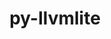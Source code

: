 ---
title: "py-llvmlite"
layout: cache
categories: [package, develop]
meta: {"versions": ["0.40.0"], "compilers": ["gcc@=11.1.0", "gcc@=11.3.0"], "oss": ["ubuntu20.04", "ubuntu22.04"], "platforms": ["linux"], "targets": ["x86_64_v3"], "stacks": ["data-vis-sdk", "e4s", "ml-linux-x86_64-cpu", "ml-linux-x86_64-cuda", "ml-linux-x86_64-rocm", "root"], "num_specs": 40, "num_specs_by_stack": {"data-vis-sdk": 15, "root": 40, "e4s": 12, "ml-linux-x86_64-cuda": 7, "ml-linux-x86_64-rocm": 6, "ml-linux-x86_64-cpu": 6}}
spec_details: [{"hash": "nsyplb7lnwqea6dmwmq5cbizeok53mgl", "compiler": "gcc@=11.1.0", "versions": ["0.40.0"], "os": "ubuntu20.04", "platform": "linux", "target": "x86_64_v3", "variants": ["build_system=python_pip"], "stacks": ["data-vis-sdk", "root"], "size": "-", "tarball": "https://binaries.spack.io/develop/build_cache/linux-ubuntu20.04-x86_64_v3/gcc-11.1.0/py-llvmlite-0.40.0/linux-ubuntu20.04-x86_64_v3-gcc-11.1.0-py-llvmlite-0.40.0-nsyplb7lnwqea6dmwmq5cbizeok53mgl.spack"}, {"hash": "tzqf2rk4aqadnxqgempnrloaz2g454op", "compiler": "gcc@=11.1.0", "versions": ["0.40.0"], "os": "ubuntu20.04", "platform": "linux", "target": "x86_64_v3", "variants": ["build_system=python_pip"], "stacks": ["data-vis-sdk", "root"], "size": "-", "tarball": "https://binaries.spack.io/develop/build_cache/linux-ubuntu20.04-x86_64_v3/gcc-11.1.0/py-llvmlite-0.40.0/linux-ubuntu20.04-x86_64_v3-gcc-11.1.0-py-llvmlite-0.40.0-tzqf2rk4aqadnxqgempnrloaz2g454op.spack"}, {"hash": "j7k6z6fo5rxtyrrgkeqv2ivfhidynmta", "compiler": "gcc@=11.1.0", "versions": ["0.40.0"], "os": "ubuntu20.04", "platform": "linux", "target": "x86_64_v3", "variants": ["build_system=python_pip"], "stacks": ["data-vis-sdk", "root"], "size": "-", "tarball": "https://binaries.spack.io/develop/build_cache/linux-ubuntu20.04-x86_64_v3/gcc-11.1.0/py-llvmlite-0.40.0/linux-ubuntu20.04-x86_64_v3-gcc-11.1.0-py-llvmlite-0.40.0-j7k6z6fo5rxtyrrgkeqv2ivfhidynmta.spack"}, {"hash": "qe4wia2yiddoesugnyr75id2xdjsy62t", "compiler": "gcc@=11.1.0", "versions": ["0.40.0"], "os": "ubuntu20.04", "platform": "linux", "target": "x86_64_v3", "variants": ["build_system=python_pip"], "stacks": ["data-vis-sdk", "root"], "size": "-", "tarball": "https://binaries.spack.io/develop/build_cache/linux-ubuntu20.04-x86_64_v3/gcc-11.1.0/py-llvmlite-0.40.0/linux-ubuntu20.04-x86_64_v3-gcc-11.1.0-py-llvmlite-0.40.0-qe4wia2yiddoesugnyr75id2xdjsy62t.spack"}, {"hash": "h27cpt5zxgramnjv647opvs7bwjmjrzn", "compiler": "gcc@=11.1.0", "versions": ["0.40.0"], "os": "ubuntu20.04", "platform": "linux", "target": "x86_64_v3", "variants": ["build_system=python_pip"], "stacks": ["e4s", "root"], "size": "-", "tarball": "https://binaries.spack.io/develop/build_cache/linux-ubuntu20.04-x86_64_v3/gcc-11.1.0/py-llvmlite-0.40.0/linux-ubuntu20.04-x86_64_v3-gcc-11.1.0-py-llvmlite-0.40.0-h27cpt5zxgramnjv647opvs7bwjmjrzn.spack"}, {"hash": "3bfskqstiqjomkmwee6mw4mkfq7h4ydg", "compiler": "gcc@=11.1.0", "versions": ["0.40.0"], "os": "ubuntu20.04", "platform": "linux", "target": "x86_64_v3", "variants": ["build_system=python_pip"], "stacks": ["data-vis-sdk", "root"], "size": "-", "tarball": "https://binaries.spack.io/develop/build_cache/linux-ubuntu20.04-x86_64_v3/gcc-11.1.0/py-llvmlite-0.40.0/linux-ubuntu20.04-x86_64_v3-gcc-11.1.0-py-llvmlite-0.40.0-3bfskqstiqjomkmwee6mw4mkfq7h4ydg.spack"}, {"hash": "szngb2e7oxj5tzvtax5su6i2fpqw53zr", "compiler": "gcc@=11.1.0", "versions": ["0.40.0"], "os": "ubuntu20.04", "platform": "linux", "target": "x86_64_v3", "variants": ["build_system=python_pip"], "stacks": ["data-vis-sdk", "root"], "size": "-", "tarball": "https://binaries.spack.io/develop/build_cache/linux-ubuntu20.04-x86_64_v3/gcc-11.1.0/py-llvmlite-0.40.0/linux-ubuntu20.04-x86_64_v3-gcc-11.1.0-py-llvmlite-0.40.0-szngb2e7oxj5tzvtax5su6i2fpqw53zr.spack"}, {"hash": "tkqxygtmvpbs3kn57mf52f3mjbyuyow6", "compiler": "gcc@=11.1.0", "versions": ["0.40.0"], "os": "ubuntu20.04", "platform": "linux", "target": "x86_64_v3", "variants": ["build_system=python_pip"], "stacks": ["data-vis-sdk", "root"], "size": "-", "tarball": "https://binaries.spack.io/develop/build_cache/linux-ubuntu20.04-x86_64_v3/gcc-11.1.0/py-llvmlite-0.40.0/linux-ubuntu20.04-x86_64_v3-gcc-11.1.0-py-llvmlite-0.40.0-tkqxygtmvpbs3kn57mf52f3mjbyuyow6.spack"}, {"hash": "iwvh2nqwhkchwjk4euvs3gkojtwgznkh", "compiler": "gcc@=11.1.0", "versions": ["0.40.0"], "os": "ubuntu20.04", "platform": "linux", "target": "x86_64_v3", "variants": ["build_system=python_pip"], "stacks": ["data-vis-sdk", "root"], "size": "-", "tarball": "https://binaries.spack.io/develop/build_cache/linux-ubuntu20.04-x86_64_v3/gcc-11.1.0/py-llvmlite-0.40.0/linux-ubuntu20.04-x86_64_v3-gcc-11.1.0-py-llvmlite-0.40.0-iwvh2nqwhkchwjk4euvs3gkojtwgznkh.spack"}, {"hash": "6slc2frxw2opugdnmm4jhv3kkrkjkkij", "compiler": "gcc@=11.1.0", "versions": ["0.40.0"], "os": "ubuntu20.04", "platform": "linux", "target": "x86_64_v3", "variants": ["build_system=python_pip"], "stacks": ["data-vis-sdk", "root"], "size": "-", "tarball": "https://binaries.spack.io/develop/build_cache/linux-ubuntu20.04-x86_64_v3/gcc-11.1.0/py-llvmlite-0.40.0/linux-ubuntu20.04-x86_64_v3-gcc-11.1.0-py-llvmlite-0.40.0-6slc2frxw2opugdnmm4jhv3kkrkjkkij.spack"}, {"hash": "s32fqrmr2gmw7ywuxlckwwesposa7omk", "compiler": "gcc@=11.1.0", "versions": ["0.40.0"], "os": "ubuntu20.04", "platform": "linux", "target": "x86_64_v3", "variants": ["build_system=python_pip"], "stacks": ["e4s", "root"], "size": "-", "tarball": "https://binaries.spack.io/develop/build_cache/linux-ubuntu20.04-x86_64_v3/gcc-11.1.0/py-llvmlite-0.40.0/linux-ubuntu20.04-x86_64_v3-gcc-11.1.0-py-llvmlite-0.40.0-s32fqrmr2gmw7ywuxlckwwesposa7omk.spack"}, {"hash": "n25ozpro6te3xfltf7nk4wip773gsjah", "compiler": "gcc@=11.1.0", "versions": ["0.40.0"], "os": "ubuntu20.04", "platform": "linux", "target": "x86_64_v3", "variants": ["build_system=python_pip"], "stacks": ["data-vis-sdk", "root"], "size": "-", "tarball": "https://binaries.spack.io/develop/build_cache/linux-ubuntu20.04-x86_64_v3/gcc-11.1.0/py-llvmlite-0.40.0/linux-ubuntu20.04-x86_64_v3-gcc-11.1.0-py-llvmlite-0.40.0-n25ozpro6te3xfltf7nk4wip773gsjah.spack"}, {"hash": "jimzy3cdjxh2ru3xofxgthr2vc4p33xm", "compiler": "gcc@=11.1.0", "versions": ["0.40.0"], "os": "ubuntu20.04", "platform": "linux", "target": "x86_64_v3", "variants": ["build_system=python_pip"], "stacks": ["data-vis-sdk", "root"], "size": "-", "tarball": "https://binaries.spack.io/develop/build_cache/linux-ubuntu20.04-x86_64_v3/gcc-11.1.0/py-llvmlite-0.40.0/linux-ubuntu20.04-x86_64_v3-gcc-11.1.0-py-llvmlite-0.40.0-jimzy3cdjxh2ru3xofxgthr2vc4p33xm.spack"}, {"hash": "6onh5xth6p676ntx6n5lukmggixfq2of", "compiler": "gcc@=11.1.0", "versions": ["0.40.0"], "os": "ubuntu20.04", "platform": "linux", "target": "x86_64_v3", "variants": ["build_system=python_pip"], "stacks": ["e4s", "root"], "size": "-", "tarball": "https://binaries.spack.io/develop/build_cache/linux-ubuntu20.04-x86_64_v3/gcc-11.1.0/py-llvmlite-0.40.0/linux-ubuntu20.04-x86_64_v3-gcc-11.1.0-py-llvmlite-0.40.0-6onh5xth6p676ntx6n5lukmggixfq2of.spack"}, {"hash": "urcqnaiynjel33tav4olgsyozgugd2gk", "compiler": "gcc@=11.1.0", "versions": ["0.40.0"], "os": "ubuntu20.04", "platform": "linux", "target": "x86_64_v3", "variants": ["build_system=python_pip"], "stacks": ["e4s", "root"], "size": "-", "tarball": "https://binaries.spack.io/develop/build_cache/linux-ubuntu20.04-x86_64_v3/gcc-11.1.0/py-llvmlite-0.40.0/linux-ubuntu20.04-x86_64_v3-gcc-11.1.0-py-llvmlite-0.40.0-urcqnaiynjel33tav4olgsyozgugd2gk.spack"}, {"hash": "g6g6ml2lzns4o4oo4xg2mt2hyworm5mz", "compiler": "gcc@=11.1.0", "versions": ["0.40.0"], "os": "ubuntu20.04", "platform": "linux", "target": "x86_64_v3", "variants": ["build_system=python_pip"], "stacks": ["e4s", "root"], "size": "-", "tarball": "https://binaries.spack.io/develop/build_cache/linux-ubuntu20.04-x86_64_v3/gcc-11.1.0/py-llvmlite-0.40.0/linux-ubuntu20.04-x86_64_v3-gcc-11.1.0-py-llvmlite-0.40.0-g6g6ml2lzns4o4oo4xg2mt2hyworm5mz.spack"}, {"hash": "w3ikbr4hnmhsltbnqgoicysahdmlgk5r", "compiler": "gcc@=11.1.0", "versions": ["0.40.0"], "os": "ubuntu20.04", "platform": "linux", "target": "x86_64_v3", "variants": ["build_system=python_pip"], "stacks": ["e4s", "root"], "size": "-", "tarball": "https://binaries.spack.io/develop/build_cache/linux-ubuntu20.04-x86_64_v3/gcc-11.1.0/py-llvmlite-0.40.0/linux-ubuntu20.04-x86_64_v3-gcc-11.1.0-py-llvmlite-0.40.0-w3ikbr4hnmhsltbnqgoicysahdmlgk5r.spack"}, {"hash": "atsii6psai7axm5umqfwhjl2itbv3kta", "compiler": "gcc@=11.1.0", "versions": ["0.40.0"], "os": "ubuntu20.04", "platform": "linux", "target": "x86_64_v3", "variants": ["build_system=python_pip"], "stacks": ["e4s", "root"], "size": "-", "tarball": "https://binaries.spack.io/develop/build_cache/linux-ubuntu20.04-x86_64_v3/gcc-11.1.0/py-llvmlite-0.40.0/linux-ubuntu20.04-x86_64_v3-gcc-11.1.0-py-llvmlite-0.40.0-atsii6psai7axm5umqfwhjl2itbv3kta.spack"}, {"hash": "47qrw6d2thvxy2w3l6pqfnp35ifrxlfd", "compiler": "gcc@=11.1.0", "versions": ["0.40.0"], "os": "ubuntu20.04", "platform": "linux", "target": "x86_64_v3", "variants": ["build_system=python_pip"], "stacks": ["data-vis-sdk", "root"], "size": "-", "tarball": "https://binaries.spack.io/develop/build_cache/linux-ubuntu20.04-x86_64_v3/gcc-11.1.0/py-llvmlite-0.40.0/linux-ubuntu20.04-x86_64_v3-gcc-11.1.0-py-llvmlite-0.40.0-47qrw6d2thvxy2w3l6pqfnp35ifrxlfd.spack"}, {"hash": "issihqfwlguitqqp24hikz5ah5d2x2cy", "compiler": "gcc@=11.1.0", "versions": ["0.40.0"], "os": "ubuntu20.04", "platform": "linux", "target": "x86_64_v3", "variants": ["build_system=python_pip"], "stacks": ["data-vis-sdk", "root"], "size": "-", "tarball": "https://binaries.spack.io/develop/build_cache/linux-ubuntu20.04-x86_64_v3/gcc-11.1.0/py-llvmlite-0.40.0/linux-ubuntu20.04-x86_64_v3-gcc-11.1.0-py-llvmlite-0.40.0-issihqfwlguitqqp24hikz5ah5d2x2cy.spack"}, {"hash": "qfilt2an7y3cagpgixxzbmuzb5q37dkc", "compiler": "gcc@=11.1.0", "versions": ["0.40.0"], "os": "ubuntu20.04", "platform": "linux", "target": "x86_64_v3", "variants": ["build_system=python_pip"], "stacks": ["e4s", "root"], "size": "-", "tarball": "https://binaries.spack.io/develop/build_cache/linux-ubuntu20.04-x86_64_v3/gcc-11.1.0/py-llvmlite-0.40.0/linux-ubuntu20.04-x86_64_v3-gcc-11.1.0-py-llvmlite-0.40.0-qfilt2an7y3cagpgixxzbmuzb5q37dkc.spack"}, {"hash": "4dthtkqftlmu76cocjse3znu6hcb5trx", "compiler": "gcc@=11.1.0", "versions": ["0.40.0"], "os": "ubuntu20.04", "platform": "linux", "target": "x86_64_v3", "variants": ["build_system=python_pip"], "stacks": ["e4s", "root"], "size": "-", "tarball": "https://binaries.spack.io/develop/build_cache/linux-ubuntu20.04-x86_64_v3/gcc-11.1.0/py-llvmlite-0.40.0/linux-ubuntu20.04-x86_64_v3-gcc-11.1.0-py-llvmlite-0.40.0-4dthtkqftlmu76cocjse3znu6hcb5trx.spack"}, {"hash": "jlpuosm7kr73aj6gwjpahypx7c3ss2uc", "compiler": "gcc@=11.1.0", "versions": ["0.40.0"], "os": "ubuntu20.04", "platform": "linux", "target": "x86_64_v3", "variants": ["build_system=python_pip"], "stacks": ["data-vis-sdk", "root"], "size": "-", "tarball": "https://binaries.spack.io/develop/build_cache/linux-ubuntu20.04-x86_64_v3/gcc-11.1.0/py-llvmlite-0.40.0/linux-ubuntu20.04-x86_64_v3-gcc-11.1.0-py-llvmlite-0.40.0-jlpuosm7kr73aj6gwjpahypx7c3ss2uc.spack"}, {"hash": "urgrcsrztqlybf2efrtbtzqnwmo6zx3e", "compiler": "gcc@=11.1.0", "versions": ["0.40.0"], "os": "ubuntu20.04", "platform": "linux", "target": "x86_64_v3", "variants": ["build_system=python_pip"], "stacks": ["e4s", "root"], "size": "-", "tarball": "https://binaries.spack.io/develop/build_cache/linux-ubuntu20.04-x86_64_v3/gcc-11.1.0/py-llvmlite-0.40.0/linux-ubuntu20.04-x86_64_v3-gcc-11.1.0-py-llvmlite-0.40.0-urgrcsrztqlybf2efrtbtzqnwmo6zx3e.spack"}, {"hash": "5dqvhawva62ocpvrftqhsrhj255ku3ki", "compiler": "gcc@=11.1.0", "versions": ["0.40.0"], "os": "ubuntu20.04", "platform": "linux", "target": "x86_64_v3", "variants": ["build_system=python_pip"], "stacks": ["data-vis-sdk", "root"], "size": "-", "tarball": "https://binaries.spack.io/develop/build_cache/linux-ubuntu20.04-x86_64_v3/gcc-11.1.0/py-llvmlite-0.40.0/linux-ubuntu20.04-x86_64_v3-gcc-11.1.0-py-llvmlite-0.40.0-5dqvhawva62ocpvrftqhsrhj255ku3ki.spack"}, {"hash": "76fdspt75v6vblee22wlakioqlyuj6l6", "compiler": "gcc@=11.1.0", "versions": ["0.40.0"], "os": "ubuntu20.04", "platform": "linux", "target": "x86_64_v3", "variants": ["build_system=python_pip"], "stacks": ["e4s", "root"], "size": "-", "tarball": "https://binaries.spack.io/develop/build_cache/linux-ubuntu20.04-x86_64_v3/gcc-11.1.0/py-llvmlite-0.40.0/linux-ubuntu20.04-x86_64_v3-gcc-11.1.0-py-llvmlite-0.40.0-76fdspt75v6vblee22wlakioqlyuj6l6.spack"}, {"hash": "blhgiiumedm42hmjmmn53dn44eh4iago", "compiler": "gcc@=11.1.0", "versions": ["0.40.0"], "os": "ubuntu20.04", "platform": "linux", "target": "x86_64_v3", "variants": ["build_system=python_pip"], "stacks": ["e4s", "root"], "size": "-", "tarball": "https://binaries.spack.io/develop/build_cache/linux-ubuntu20.04-x86_64_v3/gcc-11.1.0/py-llvmlite-0.40.0/linux-ubuntu20.04-x86_64_v3-gcc-11.1.0-py-llvmlite-0.40.0-blhgiiumedm42hmjmmn53dn44eh4iago.spack"}, {"hash": "ixkzksjh26uxdonsjl4jvkvyxh6vzqg4", "compiler": "gcc@=11.3.0", "versions": ["0.40.0"], "os": "ubuntu22.04", "platform": "linux", "target": "x86_64_v3", "variants": ["build_system=python_pip"], "stacks": ["ml-linux-x86_64-cuda", "root"], "size": "-", "tarball": "https://binaries.spack.io/develop/build_cache/linux-ubuntu22.04-x86_64_v3/gcc-11.3.0/py-llvmlite-0.40.0/linux-ubuntu22.04-x86_64_v3-gcc-11.3.0-py-llvmlite-0.40.0-ixkzksjh26uxdonsjl4jvkvyxh6vzqg4.spack"}, {"hash": "nexco45hlgzcw6w5x6mtwtwe3fogh57a", "compiler": "gcc@=11.3.0", "versions": ["0.40.0"], "os": "ubuntu22.04", "platform": "linux", "target": "x86_64_v3", "variants": ["build_system=python_pip"], "stacks": ["ml-linux-x86_64-cuda", "root"], "size": "-", "tarball": "https://binaries.spack.io/develop/build_cache/linux-ubuntu22.04-x86_64_v3/gcc-11.3.0/py-llvmlite-0.40.0/linux-ubuntu22.04-x86_64_v3-gcc-11.3.0-py-llvmlite-0.40.0-nexco45hlgzcw6w5x6mtwtwe3fogh57a.spack"}, {"hash": "6h3woylub6wine6jzdxbi3y3pupok73n", "compiler": "gcc@=11.3.0", "versions": ["0.40.0"], "os": "ubuntu22.04", "platform": "linux", "target": "x86_64_v3", "variants": ["build_system=python_pip"], "stacks": ["ml-linux-x86_64-rocm", "ml-linux-x86_64-cpu", "root"], "size": "-", "tarball": "https://binaries.spack.io/develop/build_cache/linux-ubuntu22.04-x86_64_v3/gcc-11.3.0/py-llvmlite-0.40.0/linux-ubuntu22.04-x86_64_v3-gcc-11.3.0-py-llvmlite-0.40.0-6h3woylub6wine6jzdxbi3y3pupok73n.spack"}, {"hash": "dcg2qk2uvs2lc4ke2ir3natim7p4mwk7", "compiler": "gcc@=11.3.0", "versions": ["0.40.0"], "os": "ubuntu22.04", "platform": "linux", "target": "x86_64_v3", "variants": ["build_system=python_pip"], "stacks": ["ml-linux-x86_64-cuda", "root"], "size": "-", "tarball": "https://binaries.spack.io/develop/build_cache/linux-ubuntu22.04-x86_64_v3/gcc-11.3.0/py-llvmlite-0.40.0/linux-ubuntu22.04-x86_64_v3-gcc-11.3.0-py-llvmlite-0.40.0-dcg2qk2uvs2lc4ke2ir3natim7p4mwk7.spack"}, {"hash": "vhw2ksqfdpnt66qzy6cpn7woj4kapsv3", "compiler": "gcc@=11.3.0", "versions": ["0.40.0"], "os": "ubuntu22.04", "platform": "linux", "target": "x86_64_v3", "variants": ["build_system=python_pip"], "stacks": ["ml-linux-x86_64-rocm", "ml-linux-x86_64-cpu", "root"], "size": "-", "tarball": "https://binaries.spack.io/develop/build_cache/linux-ubuntu22.04-x86_64_v3/gcc-11.3.0/py-llvmlite-0.40.0/linux-ubuntu22.04-x86_64_v3-gcc-11.3.0-py-llvmlite-0.40.0-vhw2ksqfdpnt66qzy6cpn7woj4kapsv3.spack"}, {"hash": "jco3hkaaa4b7i43navy3ggxthznexult", "compiler": "gcc@=11.3.0", "versions": ["0.40.0"], "os": "ubuntu22.04", "platform": "linux", "target": "x86_64_v3", "variants": ["build_system=python_pip"], "stacks": ["ml-linux-x86_64-cuda", "root"], "size": "-", "tarball": "https://binaries.spack.io/develop/build_cache/linux-ubuntu22.04-x86_64_v3/gcc-11.3.0/py-llvmlite-0.40.0/linux-ubuntu22.04-x86_64_v3-gcc-11.3.0-py-llvmlite-0.40.0-jco3hkaaa4b7i43navy3ggxthznexult.spack"}, {"hash": "tsu5zcahp5g3gnjsqggm5oewejknuyb6", "compiler": "gcc@=11.3.0", "versions": ["0.40.0"], "os": "ubuntu22.04", "platform": "linux", "target": "x86_64_v3", "variants": ["build_system=python_pip"], "stacks": ["ml-linux-x86_64-rocm", "ml-linux-x86_64-cpu", "root"], "size": "-", "tarball": "https://binaries.spack.io/develop/build_cache/linux-ubuntu22.04-x86_64_v3/gcc-11.3.0/py-llvmlite-0.40.0/linux-ubuntu22.04-x86_64_v3-gcc-11.3.0-py-llvmlite-0.40.0-tsu5zcahp5g3gnjsqggm5oewejknuyb6.spack"}, {"hash": "ixjptq73a37x2nr2ckgvf5q3nxe7ojwe", "compiler": "gcc@=11.3.0", "versions": ["0.40.0"], "os": "ubuntu22.04", "platform": "linux", "target": "x86_64_v3", "variants": ["build_system=python_pip"], "stacks": ["ml-linux-x86_64-rocm", "ml-linux-x86_64-cpu", "root"], "size": "-", "tarball": "https://binaries.spack.io/develop/build_cache/linux-ubuntu22.04-x86_64_v3/gcc-11.3.0/py-llvmlite-0.40.0/linux-ubuntu22.04-x86_64_v3-gcc-11.3.0-py-llvmlite-0.40.0-ixjptq73a37x2nr2ckgvf5q3nxe7ojwe.spack"}, {"hash": "6x4pqitmfe2f5c2twjzv2lqvhi7gylql", "compiler": "gcc@=11.3.0", "versions": ["0.40.0"], "os": "ubuntu22.04", "platform": "linux", "target": "x86_64_v3", "variants": ["build_system=python_pip"], "stacks": ["ml-linux-x86_64-cuda", "root"], "size": "-", "tarball": "https://binaries.spack.io/develop/build_cache/linux-ubuntu22.04-x86_64_v3/gcc-11.3.0/py-llvmlite-0.40.0/linux-ubuntu22.04-x86_64_v3-gcc-11.3.0-py-llvmlite-0.40.0-6x4pqitmfe2f5c2twjzv2lqvhi7gylql.spack"}, {"hash": "fomrdyb6czutmiomzxd3tt6orf6f3vl4", "compiler": "gcc@=11.3.0", "versions": ["0.40.0"], "os": "ubuntu22.04", "platform": "linux", "target": "x86_64_v3", "variants": ["build_system=python_pip"], "stacks": ["ml-linux-x86_64-rocm", "ml-linux-x86_64-cpu", "root"], "size": "-", "tarball": "https://binaries.spack.io/develop/build_cache/linux-ubuntu22.04-x86_64_v3/gcc-11.3.0/py-llvmlite-0.40.0/linux-ubuntu22.04-x86_64_v3-gcc-11.3.0-py-llvmlite-0.40.0-fomrdyb6czutmiomzxd3tt6orf6f3vl4.spack"}, {"hash": "xy47clgosbxjl2prayhc2fuchkvsqyb7", "compiler": "gcc@=11.3.0", "versions": ["0.40.0"], "os": "ubuntu22.04", "platform": "linux", "target": "x86_64_v3", "variants": ["build_system=python_pip"], "stacks": ["ml-linux-x86_64-rocm", "ml-linux-x86_64-cpu", "root"], "size": "-", "tarball": "https://binaries.spack.io/develop/build_cache/linux-ubuntu22.04-x86_64_v3/gcc-11.3.0/py-llvmlite-0.40.0/linux-ubuntu22.04-x86_64_v3-gcc-11.3.0-py-llvmlite-0.40.0-xy47clgosbxjl2prayhc2fuchkvsqyb7.spack"}, {"hash": "3227xy2j2hbjlqt2rxw3ytghzpvt327d", "compiler": "gcc@=11.3.0", "versions": ["0.40.0"], "os": "ubuntu22.04", "platform": "linux", "target": "x86_64_v3", "variants": ["build_system=python_pip"], "stacks": ["ml-linux-x86_64-cuda", "root"], "size": "-", "tarball": "https://binaries.spack.io/develop/build_cache/linux-ubuntu22.04-x86_64_v3/gcc-11.3.0/py-llvmlite-0.40.0/linux-ubuntu22.04-x86_64_v3-gcc-11.3.0-py-llvmlite-0.40.0-3227xy2j2hbjlqt2rxw3ytghzpvt327d.spack"}, {"hash": "6ki5uxfvv7o674z6gs4p5ozh7huorclp", "compiler": "gcc@=11.3.0", "versions": ["0.40.0"], "os": "ubuntu22.04", "platform": "linux", "target": "x86_64_v3", "variants": ["build_system=python_pip"], "stacks": ["ml-linux-x86_64-cuda", "root"], "size": "-", "tarball": "https://binaries.spack.io/develop/build_cache/linux-ubuntu22.04-x86_64_v3/gcc-11.3.0/py-llvmlite-0.40.0/linux-ubuntu22.04-x86_64_v3-gcc-11.3.0-py-llvmlite-0.40.0-6ki5uxfvv7o674z6gs4p5ozh7huorclp.spack"}]
---